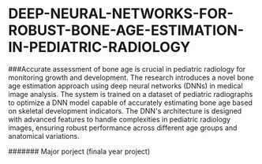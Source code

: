 # DEEP-NEURAL-NETWORKS-FOR-ROBUST-BONE-AGE-ESTIMATION-IN-PEDIATRIC-RADIOLOGY

###Accurate assessment of bone age is crucial in pediatric radiology for monitoring growth and development.
The research introduces a novel bone age estimation approach using deep neural networks (DNNs) in medical image analysis.
The system is trained on a dataset of pediatric radiographs to optimize a DNN model capable of accurately estimating bone age based on skeletal development indicators.
The DNN's architecture is designed with advanced features to handle complexities in pediatric radiology images, ensuring robust performance across different age groups and anatomical variations.


####### Major porject (finala year project)
